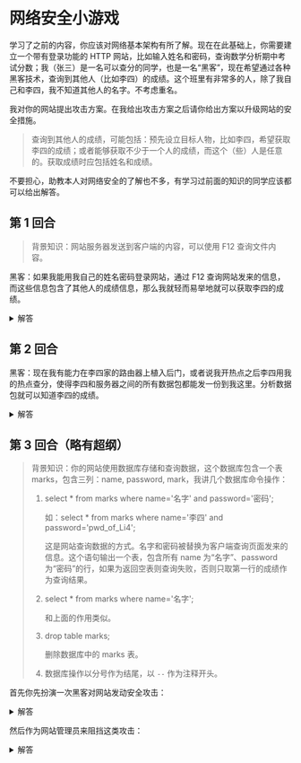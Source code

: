 # 网络安全小游戏

学习了之前的内容，你应该对网络基本架构有所了解。现在在此基础上，你需要建立一个带有登录功能的 HTTP 网站，比如输入姓名和密码，查询数学分析期中考试分数；我（张三）是一名可以查分的同学，也是一名“黑客”，现在希望通过各种黑客技术，查询到其他人（比如李四）的成绩。这个班里有非常多的人，除了我自己和李四，我不知道其他人的名字。不考虑重名。

我对你的网站提出攻击方案。在我给出攻击方案之后请你给出方案以升级网站的安全措施。

> 查询到其他人的成绩，可能包括：预先设立目标人物，比如李四，希望获取李四的成绩；或者能够获取不少于一个人的成绩，而这个（些）人是任意的。获取成绩时应包括姓名和成绩。

不要担心，助教本人对网络安全的了解也不多，有学习过前面的知识的同学应该都可以给出解答。

## 第 1 回合

> 背景知识：网站服务器发送到客户端的内容，可以使用 F12 查询文件内容。

黑客：如果我能用我自己的姓名密码登录网站，通过 F12 查询网站发来的信息，而这些信息包含了其他人的成绩信息，那么我就轻而易举地就可以获取李四的成绩。

<details>
<summary>解答</summary>
把所有成绩信息放在后台，对于每个前来查询的人只返回自己的成绩。

往年有很多助教自己建立成绩查询网站都会犯这个错误。
</details>

## 第 2 回合

黑客：现在我有能力在李四家的路由器上植入后门，或者说我开热点之后李四用我的热点查分，使得李四和服务器之间的所有数据包都能发一份到我这里。分析数据包就可以知道李四的成绩。

<details>
<summary>解答</summary>
HTTP 数据包对数据不加密，分析过往数据包就能发现李四的成绩。把网站修改为 HTTPS 可以增加网络攻击难度。
</details>

## 第 3 回合（略有超纲）

> 背景知识：你的网站使用数据库存储和查询数据，这个数据库包含一个表 marks，包含三列：name, password, mark，我讲几个数据库命令操作：
>
> 1. select * from marks where name='名字' and password='密码';
>
>    如：select * from marks where name='李四' and password='pwd_of_Li4';
>
>    这是网站查询数据的方式。名字和密码被替换为客户端查询页面发来的信息。这个语句输出一个表，包含所有 name 为“名字”、password 为“密码”的行，如果为返回空表则查询失败，否则只取第一行的成绩作为查询结果。
>
> 2. select * from marks where name='名字';
>
>    和上面的作用类似。
>
> 3. drop table marks;
>
>    删除数据库中的 marks 表。
>
> 4. 数据库操作以分号作为结尾，以 `--` 作为注释开头。

首先你先扮演一次黑客对网站发动安全攻击：

<details>
<summary>解答</summary>
在“名字”那一栏里填写：

```text
李四';--
```

原句成为：

```sql
select * from marks where name='李四';-- ' and password='密码';
```

即可查询到李四的成绩。

或者在“名字”填写：

```text
李四'; drop table marks;--
```

原句成为：

```sql
select * from marks where name='李四'; drop table marks;--' and password='密码';
```

即可在查询李四成绩之后删掉数据库的表。

</details>

然后作为网站管理员来阻挡这类攻击：

<details>
<summary>解答</summary>
执行数据库指令之前，检查输入数据是否合法。另外记得做好数据库内容备份。
</details>
